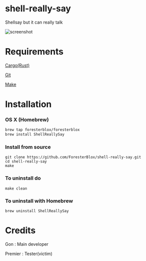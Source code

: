 # shell-really-say

Shellsay but it can really talk

![screenshot](https://cdn.discordapp.com/attachments/648963701734506500/919855134274646037/Screen_Shot_2564-12-13_at_14.35.10.png)


# Requirements

[Cargo(Rust)](https://rust-lang.org)

[Git](https://git-scm.com)

[Make](https://sourceforge.net/projects/mingw-w64/)

# Installation

### OS X (Homebrew)

```bash
brew tap foresterblox/foresterblox
brew install ShellReallySay
```

### Install from source

```
git clone https://github.com/ForesterBlox/shell-really-say.git
cd shell-really-say
make
```

### To uninstall do

`make clean`

### To uninstall with Homebrew

`brew uninstall ShellReallySay`

# Credits

Gon : Main developer

Premier : Tester(victim)
